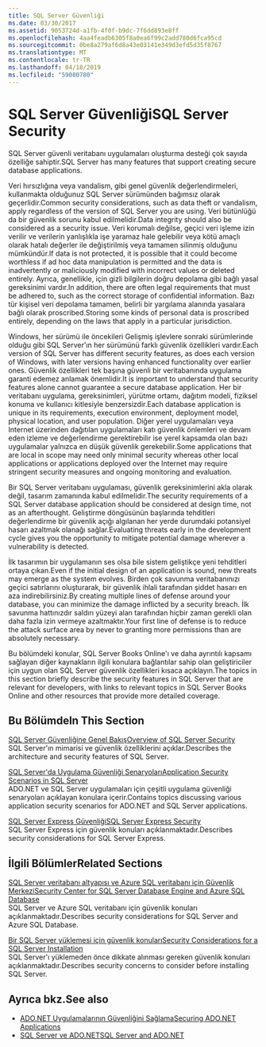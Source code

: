```yaml
---
title: SQL Server Güvenliği
ms.date: 03/30/2017
ms.assetid: 9053724d-a1fb-4f0f-b9dc-7f6dd893e8ff
ms.openlocfilehash: 4aa4feadb6305f8a0ea6f99c2add780d6fca95cd
ms.sourcegitcommit: 0be8a279af6d8a43e03141e349d3efd5d35f8767
ms.translationtype: MT
ms.contentlocale: tr-TR
ms.lasthandoff: 04/18/2019
ms.locfileid: "59080780"
---
```

# <a name="sql-server-security"></a><span data-ttu-id="35992-102">SQL Server Güvenliği</span><span class="sxs-lookup"><span data-stu-id="35992-102">SQL Server Security</span></span>
<span data-ttu-id="35992-103">SQL Server güvenli veritabanı uygulamaları oluşturma desteği çok sayıda özelliğe sahiptir.</span><span class="sxs-lookup"><span data-stu-id="35992-103">SQL Server has many features that support creating secure database applications.</span></span>  
  
 <span data-ttu-id="35992-104">Veri hırsızlığına veya vandalism, gibi genel güvenlik değerlendirmeleri, kullanmakta olduğunuz SQL Server sürümünden bağımsız olarak geçerlidir.</span><span class="sxs-lookup"><span data-stu-id="35992-104">Common security considerations, such as data theft or vandalism, apply regardless of the version of SQL Server you are using.</span></span> <span data-ttu-id="35992-105">Veri bütünlüğü da bir güvenlik sorunu kabul edilmelidir.</span><span class="sxs-lookup"><span data-stu-id="35992-105">Data integrity should also be considered as a security issue.</span></span> <span data-ttu-id="35992-106">Veri korumalı değilse, geçici veri işleme izin verilir ve verilerin yanlışlıkla işe yaramaz hale gelebilir veya kötü amaçlı olarak hatalı değerler ile değiştirilmiş veya tamamen silinmiş olduğunu mümkündür.</span><span class="sxs-lookup"><span data-stu-id="35992-106">If data is not protected, it is possible that it could become worthless if ad hoc data manipulation is permitted and the data is inadvertently or maliciously modified with incorrect values or deleted entirely.</span></span> <span data-ttu-id="35992-107">Ayrıca, genellikle, için gizli bilgilerin doğru depolama gibi bağlı yasal gereksinimi vardır.</span><span class="sxs-lookup"><span data-stu-id="35992-107">In addition, there are often legal requirements that must be adhered to, such as the correct storage of confidential information.</span></span> <span data-ttu-id="35992-108">Bazı tür kişisel veri depolama tamamen, belirli bir yargılama alanında yasalara bağlı olarak proscribed.</span><span class="sxs-lookup"><span data-stu-id="35992-108">Storing some kinds of personal data is proscribed entirely, depending on the laws that apply in a particular jurisdiction.</span></span>  
  
 <span data-ttu-id="35992-109">Windows, her sürümü ile öncekileri Gelişmiş işlevlere sonraki sürümlerinde olduğu gibi SQL Server'ın her sürümünü farklı güvenlik özellikleri vardır.</span><span class="sxs-lookup"><span data-stu-id="35992-109">Each version of SQL Server has different security features, as does each version of Windows, with later versions having enhanced functionality over earlier ones.</span></span> <span data-ttu-id="35992-110">Güvenlik özellikleri tek başına güvenli bir veritabanında uygulama garanti edemez anlamak önemlidir.</span><span class="sxs-lookup"><span data-stu-id="35992-110">It is important to understand that security features alone cannot guarantee a secure database application.</span></span> <span data-ttu-id="35992-111">Her bir veritabanı uygulama, gereksinimleri, yürütme ortamı, dağıtım modeli, fiziksel konuma ve kullanıcı kitlesiyle benzersizdir.</span><span class="sxs-lookup"><span data-stu-id="35992-111">Each database application is unique in its requirements, execution environment, deployment model, physical location, and user population.</span></span> <span data-ttu-id="35992-112">Diğer yerel uygulamaları veya Internet üzerinden dağıtılan uygulamaları katı güvenlik önlemleri ve devam eden izleme ve değerlendirme gerektirebilir ise yerel kapsamda olan bazı uygulamalar yalnızca en düşük güvenlik gerekebilir.</span><span class="sxs-lookup"><span data-stu-id="35992-112">Some applications that are local in scope may need only minimal security whereas other local applications or applications deployed over the Internet may require stringent security measures and ongoing monitoring and evaluation.</span></span>  
  
 <span data-ttu-id="35992-113">Bir SQL Server veritabanı uygulaması, güvenlik gereksinimlerini akla olarak değil, tasarım zamanında kabul edilmelidir.</span><span class="sxs-lookup"><span data-stu-id="35992-113">The security requirements of a SQL Server database application should be considered at design time, not as an afterthought.</span></span> <span data-ttu-id="35992-114">Geliştirme döngüsünün başlarında tehditleri değerlendirme bir güvenlik açığı algılanan her yerde durumdaki potansiyel hasarı azaltmak olanağı sağlar.</span><span class="sxs-lookup"><span data-stu-id="35992-114">Evaluating threats early in the development cycle gives you the opportunity to mitigate potential damage wherever a vulnerability is detected.</span></span>  
  
 <span data-ttu-id="35992-115">İlk tasarımın bir uygulamanın ses olsa bile sistem geliştikçe yeni tehditleri ortaya çıkan.</span><span class="sxs-lookup"><span data-stu-id="35992-115">Even if the initial design of an application is sound, new threats may emerge as the system evolves.</span></span> <span data-ttu-id="35992-116">Birden çok savunma veritabanınızı geçici satırlarını oluşturarak, bir güvenlik ihlali tarafından şiddet hasarı en aza indirebilirsiniz.</span><span class="sxs-lookup"><span data-stu-id="35992-116">By creating multiple lines of defense around your database, you can minimize the damage inflicted by a security breach.</span></span> <span data-ttu-id="35992-117">İlk savunma hattınızdır saldırı yüzeyi alan tarafından hiçbir zaman gerekli olan daha fazla izin vermeye azaltmaktır.</span><span class="sxs-lookup"><span data-stu-id="35992-117">Your first line of defense is to reduce the attack surface area by never to granting more permissions than are absolutely necessary.</span></span>  
  
 <span data-ttu-id="35992-118">Bu bölümdeki konular, SQL Server Books Online'ı ve daha ayrıntılı kapsamı sağlayan diğer kaynakların ilgili konulara bağlantılar sahip olan geliştiriciler için uygun olan SQL Server güvenlik özellikleri kısaca açıklayın.</span><span class="sxs-lookup"><span data-stu-id="35992-118">The topics in this section briefly describe the security features in SQL Server that are relevant for developers, with links to relevant topics in SQL Server Books Online and other resources that provide more detailed coverage.</span></span>  
  
## <a name="in-this-section"></a><span data-ttu-id="35992-119">Bu Bölümde</span><span class="sxs-lookup"><span data-stu-id="35992-119">In This Section</span></span>  
 [<span data-ttu-id="35992-120">SQL Server Güvenliğine Genel Bakış</span><span class="sxs-lookup"><span data-stu-id="35992-120">Overview of SQL Server Security</span></span>](../../../../../docs/framework/data/adonet/sql/overview-of-sql-server-security.md)  
 <span data-ttu-id="35992-121">SQL Server'ın mimarisi ve güvenlik özelliklerini açıklar.</span><span class="sxs-lookup"><span data-stu-id="35992-121">Describes the architecture and security features of SQL Server.</span></span>  
  
 [<span data-ttu-id="35992-122">SQL Server'da Uygulama Güvenliği Senaryoları</span><span class="sxs-lookup"><span data-stu-id="35992-122">Application Security Scenarios in SQL Server</span></span>](../../../../../docs/framework/data/adonet/sql/application-security-scenarios-in-sql-server.md)  
 <span data-ttu-id="35992-123">ADO.NET ve SQL Server uygulamaları için çeşitli uygulama güvenliği senaryoları açıklayan konulara içerir.</span><span class="sxs-lookup"><span data-stu-id="35992-123">Contains topics discussing various application security scenarios for ADO.NET and SQL Server applications.</span></span>  
  
 [<span data-ttu-id="35992-124">SQL Server Express Güvenliği</span><span class="sxs-lookup"><span data-stu-id="35992-124">SQL Server Express Security</span></span>](../../../../../docs/framework/data/adonet/sql/sql-server-express-security.md)  
 <span data-ttu-id="35992-125">SQL Server Express için güvenlik konuları açıklanmaktadır.</span><span class="sxs-lookup"><span data-stu-id="35992-125">Describes security considerations for SQL Server Express.</span></span>  
  
## <a name="related-sections"></a><span data-ttu-id="35992-126">İlgili Bölümler</span><span class="sxs-lookup"><span data-stu-id="35992-126">Related Sections</span></span>  
[<span data-ttu-id="35992-127">SQL Server veritabanı altyapısı ve Azure SQL veritabanı için Güvenlik Merkezi</span><span class="sxs-lookup"><span data-stu-id="35992-127">Security Center for SQL Server Database Engine and Azure SQL Database</span></span>](/sql/relational-databases/security/security-center-for-sql-server-database-engine-and-azure-sql-database)  
<span data-ttu-id="35992-128">SQL Server ve Azure SQL veritabanı için güvenlik konuları açıklanmaktadır.</span><span class="sxs-lookup"><span data-stu-id="35992-128">Describes security considerations for SQL Server and Azure SQL Database.</span></span>

[<span data-ttu-id="35992-129">Bir SQL Server yüklemesi için güvenlik konuları</span><span class="sxs-lookup"><span data-stu-id="35992-129">Security Considerations for a SQL Server Installation</span></span>](/sql/sql-server/install/security-considerations-for-a-sql-server-installation)  
<span data-ttu-id="35992-130">SQL Server'ı yüklemeden önce dikkate alınması gereken güvenlik konuları açıklanmaktadır.</span><span class="sxs-lookup"><span data-stu-id="35992-130">Describes security concerns to consider before installing SQL Server.</span></span>

## <a name="see-also"></a><span data-ttu-id="35992-131">Ayrıca bkz.</span><span class="sxs-lookup"><span data-stu-id="35992-131">See also</span></span>

- [<span data-ttu-id="35992-132">ADO.NET Uygulamalarının Güvenliğini Sağlama</span><span class="sxs-lookup"><span data-stu-id="35992-132">Securing ADO.NET Applications</span></span>](../../../../../docs/framework/data/adonet/securing-ado-net-applications.md)
- [<span data-ttu-id="35992-133">SQL Server ve ADO.NET</span><span class="sxs-lookup"><span data-stu-id="35992-133">SQL Server and ADO.NET</span></span>](../../../../../docs/framework/data/adonet/sql/index.md)

